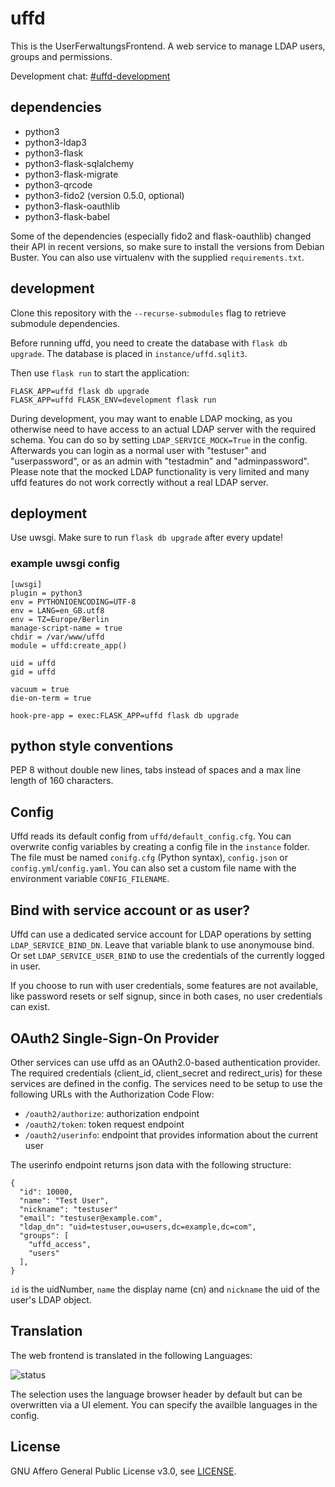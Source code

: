 # uffd

This is the UserFerwaltungsFrontend.
A web service to manage LDAP users, groups and permissions.

Development chat: [#uffd-development](https://rocket.events.ccc.de/channel/uffd-development)

## dependencies
- python3
- python3-ldap3
- python3-flask
- python3-flask-sqlalchemy
- python3-flask-migrate
- python3-qrcode
- python3-fido2 (version 0.5.0, optional)
- python3-flask-oauthlib
- python3-flask-babel

Some of the dependencies (especially fido2 and flask-oauthlib) changed their API in recent versions, so make sure to install the versions from Debian Buster.
You can also use virtualenv with the supplied `requirements.txt`.

## development

Clone this repository with the `--recurse-submodules` flag to retrieve submodule dependencies.

Before running uffd, you need to create the database with `flask db upgrade`. The database is placed in
`instance/uffd.sqlit3`.

Then use `flask run` to start the application:

```
FLASK_APP=uffd flask db upgrade
FLASK_APP=uffd FLASK_ENV=development flask run
```

During development, you may want to enable LDAP mocking, as you otherwise need to have access to an actual LDAP server with the required schema.
You can do so by setting `LDAP_SERVICE_MOCK=True` in the config.
Afterwards you can login as a normal user with "testuser" and "userpassword", or as an admin with "testadmin" and "adminpassword".
Please note that the mocked LDAP functionality is very limited and many uffd features do not work correctly without a real LDAP server.

## deployment

Use uwsgi. Make sure to run `flask db upgrade` after every update!

### example uwsgi config

```
[uwsgi]
plugin = python3
env = PYTHONIOENCODING=UTF-8
env = LANG=en_GB.utf8
env = TZ=Europe/Berlin
manage-script-name = true
chdir = /var/www/uffd
module = uffd:create_app()

uid = uffd
gid = uffd

vacuum = true
die-on-term = true

hook-pre-app = exec:FLASK_APP=uffd flask db upgrade
```

## python style conventions

PEP 8 without double new lines, tabs instead of spaces and a max line length of 160 characters.

## Config

Uffd reads its default config from `uffd/default_config.cfg`.
You can overwrite config variables by creating a config file in the `instance` folder.
The file must be named `conifg.cfg` (Python syntax), `config.json` or `config.yml`/`config.yaml`.
You can also set a custom file name with the environment variable `CONFIG_FILENAME`.

## Bind with service account or as user?

Uffd can use a dedicated service account for LDAP operations by setting `LDAP_SERVICE_BIND_DN`.
Leave that variable blank to use anonymouse bind.
Or set `LDAP_SERVICE_USER_BIND` to use the credentials of the currently logged in user.

If you choose to run with user credentials, some features are not available, like password resets
or self signup, since in both cases, no user credentials can exist. 

## OAuth2 Single-Sign-On Provider

Other services can use uffd as an OAuth2.0-based authentication provider.
The required credentials (client_id, client_secret and redirect_uris) for these services are defined in the config.
The services need to be setup to use the following URLs with the Authorization Code Flow:

* `/oauth2/authorize`: authorization endpoint
* `/oauth2/token`: token request endpoint
* `/oauth2/userinfo`: endpoint that provides information about the current user

The userinfo endpoint returns json data with the following structure:

```
{
  "id": 10000,
  "name": "Test User",
  "nickname": "testuser"
  "email": "testuser@example.com",
  "ldap_dn": "uid=testuser,ou=users,dc=example,dc=com",
  "groups": [
    "uffd_access",
    "users"
  ],
}
```

`id` is the uidNumber, `name` the display name (cn) and `nickname` the uid of the user's LDAP object.


## Translation

The web frontend is translated in the following Languages:

![status](https://git.cccv.de/uffd/uffd/badges/master/coverage.svg?job=trans_de&key_text=DE)

The selection uses the language browser header by default but can be overwritten via a UI element.
You can specify the availble languages in the config.

## License

GNU Affero General Public License v3.0, see [LICENSE](LICENSE).
